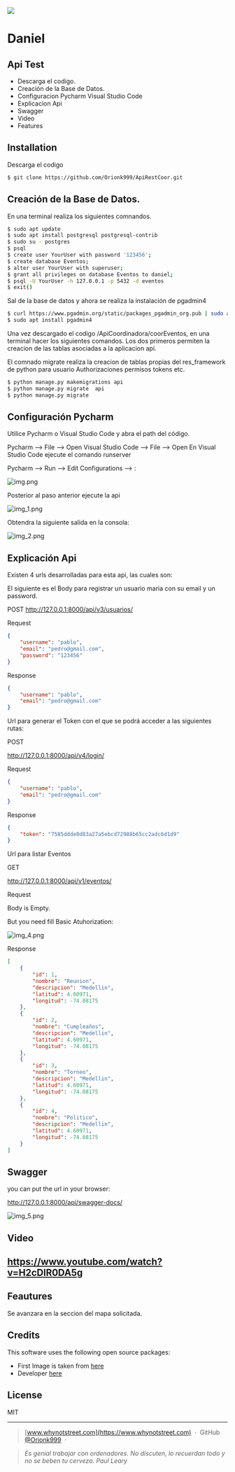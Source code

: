 ![](http://i.imgur.com/y8g506n.png?1)

# Daniel

## Api Test 

- Descarga el codigo.
- Creación de la Base de Datos.
- Configuracion Pycharm Visual Studio Code
- Explicacion Api
- Swagger
- Video
- Features

## Installation

Descarga el codigo 

```bash
$ git clone https://github.com/Orionk999/ApiRestCoor.git
```

## Creación de la Base de Datos.

En una terminal realiza los siguientes comnandos.

```bash
$ sudo apt update
$ sudo apt install postgresql postgresql-contrib
$ sudo su - postgres
$ psql
$ create user YourUser with password '123456';
$ create database Eventos;
$ alter user YourUser with superuser;
$ grant all privileges on database Eventos to daniel;
$ psql -U YourUser -h 127.0.0.1 -p 5432 -d eventos
$ exit()
```
Sal de la base de datos y ahora se realiza la instalación de pgadmin4

```bash
$ curl https://www.pgadmin.org/static/packages_pgadmin_org.pub | sudo apt-key add sudo sh -c 'echo "deb https://ftp.postgresql.org/pub/pgadmin/pgadmin4/apt/$(lsb_release -cs) pgadmin4 main" > /etc/apt/sources.list.d/pgadmin4.list && apt update'
$ sudo apt install pgadmin4
```

Una vez descargado el codigo /ApiCoordinadora/coorEventos, en una terminal hacer los siguientes comandos.
Los dos primeros permiten la creacion de las tablas asociadas a la aplicacion api.

El comnado migrate realiza la creacion de tablas propias del res_framework de python para usuario Authorizaciones 
permisos tokens etc.

```bash
$ python manage.py makemigrations api
$ python manage.py migrate  api
$ python manage.py migrate  
```
## Configuración Pycharm

Utilice Pycharm o Visual Studio Code y abra el path del código.

Pycharm --> File --> Open
Visual Studio Code --> File --> Open 
 En Visual Studio Code ejecute el comando runserver

Pycharm --> Run --> Edit Configurations --> :

![img.png](images/img.png)
 

Posterior al paso anterior ejecute la api



![img_1.png](images/img_1.png)


Obtendra la siguiente salida en la consola: 


![img_2.png](images/img_2.png)


## Explicación Api

Existen 4 urls desarrolladas para esta api, las cuales son:



El siguiente es el Body para registrar un usuario maria con su email y un password.

POST
http://127.0.0.1:8000/api/v3/usuarios/

Request
```json
{
    "username": "pablo",
    "email": "pedro@gmail.com",
    "password": "123456"
}
```
Response
```json
{
    "username": "pablo",
    "email": "pedro@gmail.com"
}
```

Url para generar el Token con el que se podrá acceder a las siguientes rutas:

POST

http://127.0.0.1:8000/api/v4/login/

Request
```json
{
    "username": "pablo",
    "email": "pedro@gmail.com"
}
```

Response
```json
{
    "token": "7585ddde0d83a27a5ebcd72988b65cc2adc6d1d9"
}
```

Url para listar Eventos

GET

http://127.0.0.1:8000/api/v1/eventos/

Request

Body is Empty.

But you need fill Basic Atuhorization:

![img_4.png](images/img_4.png)

Response
```json
[
    {
        "id": 1,
        "nombre": "Reunion",
        "descripcion": "Medellin",
        "latitud": 4.60971,
        "longitud": -74.08175
    },
    {
        "id": 2,
        "nombre": "Cumpleaños",
        "descripcion": "Medellin",
        "latitud": 4.60971,
        "longitud": -74.08175
    },
    {
        "id": 3,
        "nombre": "Torneo",
        "descripcion": "Medellin",
        "latitud": 4.60971,
        "longitud": -74.08175
    },
    {
        "id": 4,
        "nombre": "Politico",
        "descripcion": "Medellin",
        "latitud": 4.60971,
        "longitud": -74.08175
    }
]
```

## Swagger

you can put the url in your browser:

http://127.0.0.1:8000/api/swagger-docs/

![img_5.png](images/img_5.png)



## Video

## https://www.youtube.com/watch?v=H2cDlR0DA5g

## Feautures

Se avanzara en la seccion del mapa solicitada.
 

## Credits

This software uses the following open source packages:

- First Image is taken from [here](https://github.com/karan)
- Developer [here](https://github.com/Orionk999)
 

## License

MIT

---

> [www.whynotstreet.com](https://www.whynotstreet.com) &nbsp;&middot;&nbsp;
> GitHub [@Orionk999](https://github.com/Orionk999) &nbsp;&middot;&nbsp;

> _Es genial trabajar con ordenadores. No discuten, lo recuerdan todo y no se beben tu cerveza.  Paul Leary_ 


